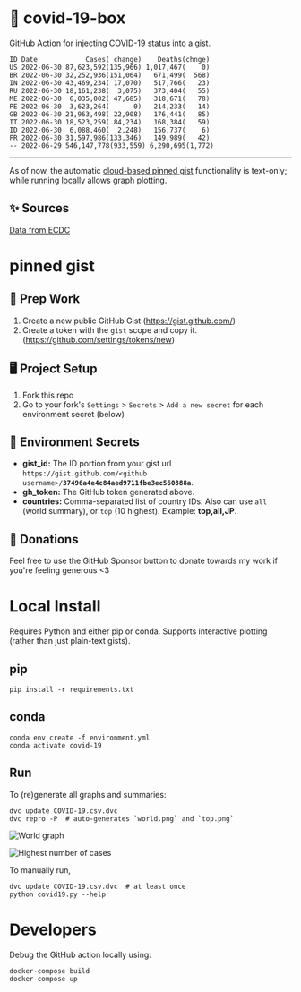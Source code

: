 # 🏥 covid-19-box

GitHub Action for injecting COVID-19 status into a gist.

```
ID Date            Cases( change)    Deaths(chnge)
US 2022-06-30 87,623,592(135,966) 1,017,467(    0)
BR 2022-06-30 32,252,936(151,064)   671,499(  568)
IN 2022-06-30 43,469,234( 17,070)   517,766(   23)
RU 2022-06-30 18,161,238(  3,075)   373,404(   55)
ME 2022-06-30  6,035,002( 47,685)   318,671(   78)
PE 2022-06-30  3,623,264(      0)   214,233(   14)
GB 2022-06-30 21,963,498( 22,908)   176,441(   85)
IT 2022-06-30 18,523,259( 84,234)   168,384(   59)
ID 2022-06-30  6,088,460(  2,248)   156,737(    6)
FR 2022-06-30 31,597,986(133,346)   149,989(   42)
-- 2022-06-29 546,147,778(933,559) 6,290,695(1,772)
```

---

As of now, the automatic [cloud-based pinned gist](#pinned-gist) functionality is text-only;
while [running locally](#local-install) allows graph plotting.

## ✨ Sources

[Data from ECDC](https://www.ecdc.europa.eu/en/publications-data/download-todays-data-geographic-distribution-covid-19-cases-worldwide)

# pinned gist

## 🎒 Prep Work
1. Create a new public GitHub Gist (https://gist.github.com/)
1. Create a token with the `gist` scope and copy it. (https://github.com/settings/tokens/new)

## 🖥 Project Setup
1. Fork this repo
1. Go to your fork's `Settings` > `Secrets` > `Add a new secret` for each environment secret (below)

## 🤫 Environment Secrets
- **gist_id:** The ID portion from your gist url `https://gist.github.com/<github username>/`**`37496a4e4c84aed9711fbe3ec560888a`**.
- **gh_token:** The GitHub token generated above.
- **countries:** Comma-separated list of country IDs. Also can use `all` (world summary), or `top` (10 highest). Example: **top,all,JP**.

## 💸 Donations

Feel free to use the GitHub Sponsor button to donate towards my work if you're feeling generous <3

# Local Install

Requires Python and either pip or conda. Supports interactive plotting (rather than just plain-text gists).

## pip

```
pip install -r requirements.txt
```

## conda

```
conda env create -f environment.yml
conda activate covid-19
```

## Run

To (re)generate all graphs and summaries:

```
dvc update COVID-19.csv.dvc
dvc repro -P  # auto-generates `world.png` and `top.png`
```

![World graph](world.png)

![Highest number of cases](top.png)

To manually run,

```
dvc update COVID-19.csv.dvc  # at least once
python covid19.py --help
```

# Developers

Debug the GitHub action locally using:

```
docker-compose build
docker-compose up
```
